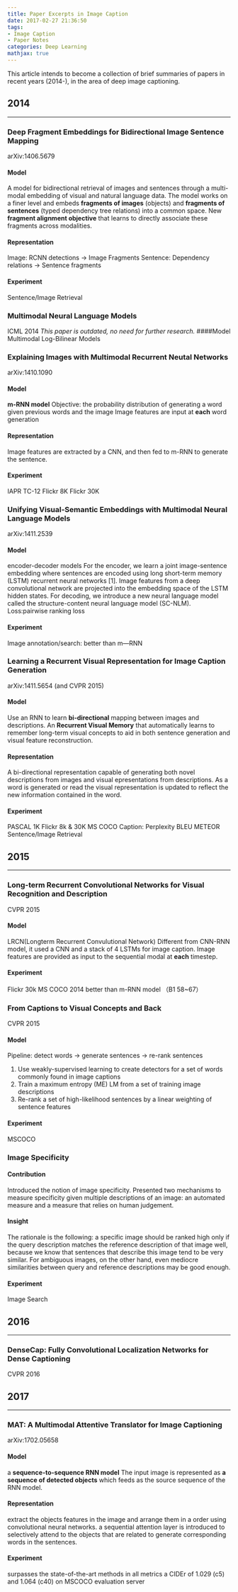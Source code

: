 ```yaml
---
title: Paper Excerpts in Image Caption
date: 2017-02-27 21:36:50
tags: 
- Image Caption
- Paper Notes
categories: Deep Learning
mathjax: true
---
```

This article intends to become a collection of brief summaries of papers in recent years (2014-), in the area of deep image captioning.
<!-- more -->

## 2014
---
### Deep Fragment Embeddings for Bidirectional Image Sentence Mapping
arXiv:1406.5679
#### Model
A model for bidirectional retrieval of images and sentences through a multi-modal embedding of visual and natural language data. 
The model works on a finer level and embeds **fragments of images** (objects) and **fragments of sentences** (typed dependency tree relations) into a common space.
New **fragment alignment objective** that learns to directly associate these fragments across modalities.
#### Representation
Image: RCNN detections -> Image Fragments
Sentence: Dependency relations -> Sentence fragments
#### Experiment
Sentence/Image Retrieval

### Multimodal Neural Language Models
ICML 2014
*This paper is outdated, no need for further research.*
####Model
Multimodal Log-Bilinear Models

### Explaining Images with Multimodal Recurrent Neutal Networks
arXiv:1410.1090
#### Model
**m-RNN model** 
Objective: the probability distribution of generating a word given previous words and the image
Image features are input at **each** word generation
#### Representation
Image features are extracted by a CNN, and then fed to m-RNN to generate the sentence.
#### Experiment
IAPR TC-12
Flickr 8K
Flickr 30K


### Unifying Visual-Semantic Embeddings with Multimodal Neural Language Models
arXiv:1411.2539
#### Model
encoder-decoder models
For the encoder, we learn a joint image-sentence embedding where sentences are encoded using long short-term memory (LSTM) recurrent neural networks [1]. Image features from a deep convolutional network are projected into the embedding space of the LSTM hidden states.
For decoding, we introduce a new neural language model called the structure-content neural language model (SC-NLM).
Loss:pairwise ranking loss
#### Experiment
Image annotation/search: better than m—RNN

### Learning a Recurrent Visual Representation for Image Caption Generation
arXiv:1411.5654 (and CVPR 2015)
#### Model
Use an RNN to learn **bi-directional** mapping between images and descriptions.
An **Recurrent Visual Memory** that automatically learns to remember long-term visual concepts to aid in both sentence generation and visual feature reconstruction.
#### Representation
A bi-directional representation capable of generating both novel descriptions from images and visual epresentations from descriptions.
As a word is generated or read the visual representation is updated to reflect the new information contained in the word.
#### Experiment
PASCAL 1K
Flickr 8k & 30K
MS COCO
Caption: Perplexity BLEU METEOR
Sentence/Image Retrieval



## 2015
---
### Long-term Recurrent Convolutional Networks for Visual Recognition and Description
CVPR 2015
#### Model
LRCN(Longterm Recurrent Convulutional Network)
Different from CNN-RNN model, it used a CNN and a stack of 4 LSTMs for image caption. 
Image features are provided as input to the sequential modal at **each** timestep.
#### Experiment
Flickr 30k
MS COCO 2014
better than m-RNN model （B1 58~67）

### From Captions to Visual Concepts and Back
CVPR 2015
#### Model
Pipeline: 
detect words -> generate sentences -> re-rank sentences
1. Use weakly-supervised learning to create detectors for a set of words commonly found in image captions
2. Train a maximum entropy (ME) LM from a set of training image descriptions
3. Re-rank a set of high-likelihood sentences by a linear weighting of sentence features
#### Experiment
MSCOCO

### Image Specificity
#### Contribution
Introduced the notion of image specificity.
Presented two mechanisms to measure specificity given multiple descriptions of an image: an automated measure and a measure that relies on human judgement.
#### Insight
The rationale is the following: a specific image should be ranked high only if the query description matches the reference description of that image well, because we know that sentences that describe this image tend to be very similar. For ambiguous images, on the other hand, even mediocre similarities between query and reference descriptions may be good enough.
#### Experiment
Image Search
## 2016
---
### DenseCap: Fully Convolutional Localization Networks for Dense Captioning
CVPR 2016

## 2017
---
### MAT: A Multimodal Attentive Translator for Image Captioning
arXiv:1702.05658

#### Model
a **sequence-to-sequence RNN model**
The input image is represented as **a sequence of detected objects** which feeds as the source sequence of the RNN model.

#### Representation
extract the objects features in the image and arrange them in a order using convolutional neural networks. 
a sequential attention layer is introduced to selectively attend to the objects that are related to generate corresponding words in the sentences. 
#### Experiment
surpasses the state-of-the-art methods in all metrics 
a CIDEr of 1.029 (c5) and 1.064 (c40) on MSCOCO evaluation server